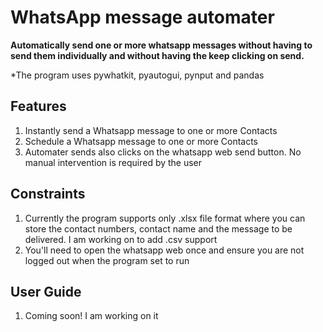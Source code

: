 
# WhatsApp message automater

**Automatically send one or more whatsapp messages without having to send them individually and without having the keep clicking on send.**

*The program uses pywhatkit, pyautogui, pynput and pandas

## Features

1. Instantly send a Whatsapp message to one or more Contacts
2. Schedule a Whatsapp message to one or more Contacts
3. Automater sends also clicks on the whatsapp web send button. No manual intervention is required by the user

## Constraints
1. Currently the program supports only .xlsx file format where you can store the contact numbers, contact name and the message to be delivered. I am working on to add .csv support
2. You'll need to open the whatsapp web once and ensure you are not logged out when the program set to run


## User Guide
1. Coming soon! I am working on it
